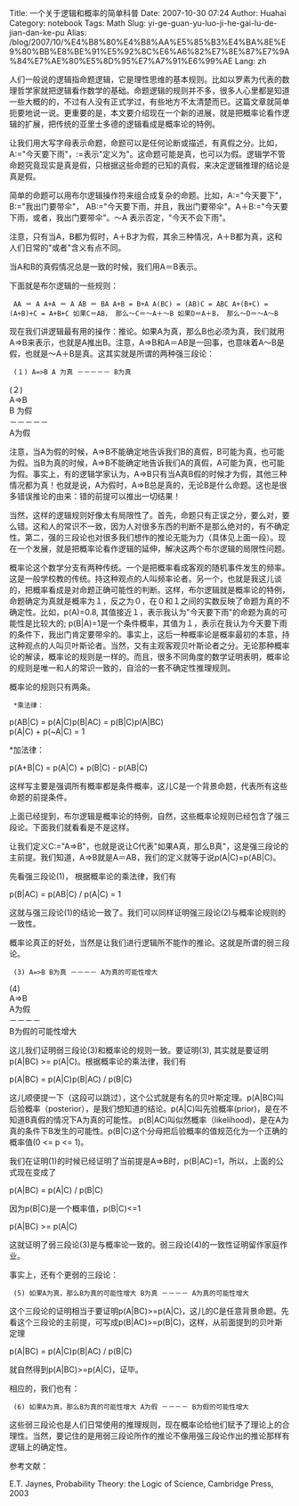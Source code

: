 Title: 一个关于逻辑和概率的简单科普
Date: 2007-10-30 07:24
Author: Huahai
Category: notebook
Tags: Math
Slug: yi-ge-guan-yu-luo-ji-he-gai-lu-de-jian-dan-ke-pu
Alias: /blog/2007/10/%E4%B8%80%E4%B8%AA%E5%85%B3%E4%BA%8E%E9%80%BB%E8%BE%91%E5%92%8C%E6%A6%82%E7%8E%87%E7%9A%84%E7%AE%80%E5%8D%95%E7%A7%91%E6%99%AE
Lang: zh

人们一般说的逻辑指命题逻辑，它是理性思维的基本规则。比如以罗素为代表的数理哲学家就把逻辑看作数学的基础。命题逻辑的规则并不多，很多人心里都是知道一些大概的的，不过有人没有正式学过，有些地方不太清楚而已。这篇文章就简单扼要地说一说。更重要的是，本文要介绍现在一个新的进展，就是把概率论看作逻辑的扩展，把传统的亚里士多德的逻辑看成是概率论的特例。

让我们用大写字母表示命题，命题可以是任何论断或描述，有真假之分。比如，A:="今天要下雨"，:=表示"定义为"。这命题可能是真，也可以为假。逻辑学不管命题究竟现实是真是假，只根据这些命题的已知的真假，来决定逻辑推理的结论是真是假。

简单的命题可以用布尔逻辑操作符来组合成复杂的命题。比如，A:="今天要下"， B:="我出门要带伞"， AB:="今天要下雨，并且，我出门要带伞"。A＋B:="今天要下雨，或者，我出门要带伞"。～A 表示否定，"今天不会下雨"。

注意，只有当A，B都为假时，A＋B才为假，其余三种情况，A＋B都为真，这和人们日常的"或者"含义有点不同。

当A和B的真假情况总是一致的时候，我们用A＝B表示。

下面就是布尔逻辑的一些规则：

` AA ＝ A A+A ＝ A AB ＝ BA A+B = B+A A(BC) = (AB)C = ABC A+(B+C) = (A+B)+C = A+B+C 如果C＝AB， 那么～C＝～A＋～B 如果D＝A＋B， 那么～D＝～A～B`

现在我们讲逻辑最有用的操作：推论。如果A为真，那么B也必须为真，我们就用A=&gt;B来表示，也就是A推出B。注意，A=&gt;B和A＝AB是一回事，也意味着A～B是假，也就是～A＋B是真。这其实就是所谓的两种强三段论：

` (１) A=>B A 为真 －－－－－ B为真`

(２)  
A=&gt;B  
B 为假  
－－－－－  
A为假  

</code>

注意，当A为假的时候，A=&gt;B不能确定地告诉我们B的真假，B可能为真，也可能为假。当B为真的时候，A=&gt;B不能确定地告诉我们A的真假，A可能为真，也可能为假。事实上，有的逻辑学家认为，A=&gt;B只有当A真B假的时候才为假，其他三种情况都为真！也就是说，A为假时，A=&gt;B总是真的，无论B是什么命题。这也是很多错误推论的由来：错的前提可以推出一切结果！

当然，这样的逻辑规则好像太有局限性了。首先，命题只有正误之分，要么对，要么错。这和人的常识不一致，因为人对很多东西的判断不是那么绝对的，有不确定性。第二，强的三段论也对很多我们想作的推论无能为力（具体见上面一段）。现在一个发展，就是把概率论看作逻辑的延伸，解决这两个布尔逻辑的局限性问题。

概率论这个数学分支有两种传统。一个是把概率看成客观的随机事件发生的频率。这是一般学校教的传统。持这种观点的人叫频率论者。另一个，也就是我这儿谈的，把概率看成是对命题正确可能性的判断。这样，布尔逻辑就是概率论的特例，命题确定为真就是概率为１，反之为０，在０和１之间的实数反映了命题为真的不确定性。比如，p(A)=0.8, 其值接近１，表示我认为"今天要下雨"的命题为真的可能性是比较大的; p(B|A)=1是一个条件概率，其值为１，表示在我认为今天要下雨的条件下，我出门肯定要带伞的。事实上，这后一种概率论是概率最初的本意，持这种观点的人叫贝叶斯论者。当然，又有主观客观贝叶斯论者之分。无论那种概率论的解读，概率论的规则是一样的。而且，很多不同角度的数学证明表明，概率论的规则是唯一和人的常识一致的，自洽的一套不确定性推理规则。

概率论的规则只有两条。

` *乘法律：`

p(AB|C) = p(A|C)p(B|AC) = p(B|C)p(A|BC)  
p(A|C) + p(~A|C) = 1

\*加法律：

p(A+B|C) = p(A|C) + p(B|C) - p(AB|C)  

</code>

这样写主要是强调所有概率都是条件概率，这儿C是一个背景命题，代表所有这些命题的前提条件。

上面已经提到，布尔逻辑是概率论的特例，自然，这些概率论规则已经包含了强三段论。下面我们就看看是不是这样。

让我们定义C:="A=&gt;B"，也就是说让C代表"如果A真，那么B真"，这是强三段论的主前提。我们知道，A=&gt;B就是A＝AB，我们的定义就等于说p(A|C)=p(AB|C)。

先看强三段论(1)， 根据概率论的乘法律，我们有

p(B|AC) = p(AB|C) / p(A|C) = 1

这就与强三段论(1)的结论一致了。我们可以同样证明强三段论(2)与概率论规则的一致性。

概率论真正的好处，当然是让我们进行逻辑所不能作的推论。这就是所谓的弱三段论。

` (3) A=>B B为真 －－－－ A为真的可能性增大`

(4)  
A=&gt;B  
A为假  
－－－－  
B为假的可能性增大  

</code>

这儿我们证明弱三段论(3)和概率论的规则一致。要证明(3), 其实就是要证明p(A|BC) &gt;= p(A|C)。根据概率论的乘法律，我们有

p(A|BC) = p(A|C)p(B|AC) / p(B|C)

这儿顺便提一下（这段可以跳过），这个公式就是有名的贝叶斯定理。p(A|BC)叫后验概率（posterior），是我们想知道的结论。p(A|C)叫先验概率(prior)，是在不知道B真假的情况下A为真的可能性。 p(B|AC)叫似然概率（likelihood)，是在A为真的条件下B发生的可能性。p(B|C)这个分母把后验概率的值规范化为一个正确的概率值(0 &lt;= p &lt;= 1)。

我们在证明(1)的时候已经证明了当前提是A=&gt;B时，p(B|AC)=1，所以，上面的公式现在变成了

p(A|BC) = p(A|C) / p(B|C)

因为p(B|C)是一个概率值，p(B|C)&lt;=1

p(A|BC) &gt;= p(A|C)

这就证明了弱三段论(3)是与概率论一致的。弱三段论(4)的一致性证明留作家庭作业。

事实上，还有个更弱的三段论：

` (5) 如果A为真，那么B为真的可能性增大 B为真 －－－－ A为真的可能性增大`

这个三段论的证明相当于要证明p(A|BC)&gt;=p(A|C)，这儿的C是任意背景命题。先看这个三段论的主前提，可写成p(B|AC)&gt;=p(B|C)，这样，从前面提到的贝叶斯定理

p(A|BC) = p(A|C)p(B|AC) / p(B|C)

就自然得到p(A|BC)&gt;=p(A|C)，证毕。

相应的，我们也有：

` (6) 如果A为真，那么B为真的可能性增大 A为假 －－－－ B为假的可能性增大`

这些弱三段论也是人们日常使用的推理规则，现在概率论给他们赋予了理论上的合理性。当然，要记住的是用弱三段论所作的推论不像用强三段论作出的推论那样有逻辑上的确定性。

参考文献：

E.T. Jaynes, Probability Theory: the Logic of Science, Cambridge Press, 2003
